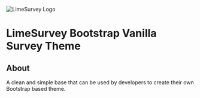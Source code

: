 ![LimeSurvey Logo](https://www.limesurvey.org/images/logos/logo_main.png)
# LimeSurvey Bootstrap Vanilla Survey Theme

## About
A clean and simple base that can be used by developers to create their own Bootstrap based theme.
